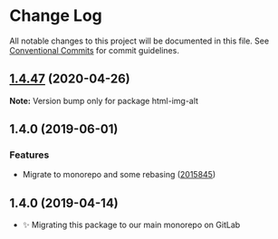 # Change Log

All notable changes to this project will be documented in this file.
See [Conventional Commits](https://conventionalcommits.org) for commit guidelines.

## [1.4.47](https://gitlab.com/codsen/codsen/compare/html-img-alt@1.4.46...html-img-alt@1.4.47) (2020-04-26)

**Note:** Version bump only for package html-img-alt





## 1.4.0 (2019-06-01)

### Features

- Migrate to monorepo and some rebasing ([2015845](https://gitlab.com/codsen/codsen/commit/2015845))

## 1.4.0 (2019-04-14)

- ✨ Migrating this package to our main monorepo on GitLab
